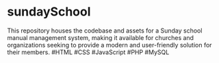 # sundaySchool
This repository houses the codebase and assets for a Sunday school manual management system, making it available for churches and organizations seeking to provide a modern and user-friendly solution for their members. #HTML #CSS #JavaScript #PHP #MySQL 
